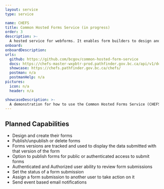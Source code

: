 ```yaml
---
layout: service
type: service

name: CHEFS
title: Common Hosted Forms Service (in progress)
order: 3
description: >-
  A hosted service for webforms. It enables form builders to design and create their forms with drag and drop form components. Form administrators can publish their forms and provide the form link to people to submit data to the forms service. The form admin can review form submissions or edit submitted data. Use Business Intelligence tools to create charts and graphs to visualize your information on dashboards.
onboard:
onboardDescription:
urls:
  github: https://github.com/bcgov/common-hosted-form-service
  docs: https://chefs-master-wxpbtr-prod.pathfinder.gov.bc.ca/api/v1/docs
  showcase: https://chefs.pathfinder.gov.bc.ca/chefs/
  postman: n/a
  postmanHelp: n/a
pictures:
  icon: n/a
  header: n/a

showcaseDescription: >-
  A demonstration for how to use the Common Hosted Forms Service (CHEFS) will be developed. Options for developers to directly call the API are not available at this time.
---
```

## Planned Capabilities
- Design and create their forms
- Publish/unpublish or delete forms
- Forms versions are tracked and used to display the data submitted with that version of the form
- Option to publish forms for public or authenticated access to submit forms
- Authenticated and Authorized user ability to review form submissions
- Set the status of a form submission
- Assign a form submission to another user to take action on it
- Send event based email notifications
